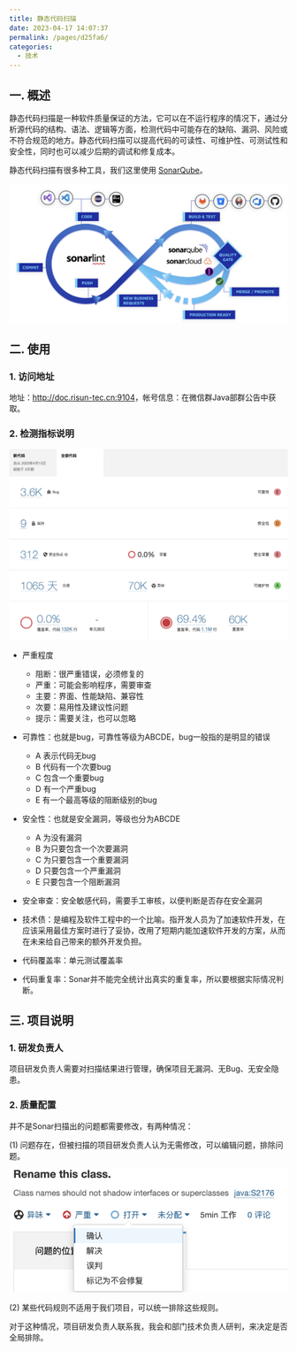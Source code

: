 ```yaml
---
title: 静态代码扫描
date: 2023-04-17 14:07:37
permalink: /pages/d25fa6/
categories:
  - 技术
---
```


## 一. 概述

静态代码扫描是一种软件质量保证的方法，它可以在不运行程序的情况下，通过分析源代码的结构、语法、逻辑等方面，检测代码中可能存在的缺陷、漏洞、风险或不符合规范的地方。静态代码扫描可以提高代码的可读性、可维护性、可测试性和安全性，同时也可以减少后期的调试和修复成本。

静态代码扫描有很多种工具，我们这里使用 [SonarQube](https://docs.sonarqube.org/9.9)。

<img src="./images/sonarqube.png" alt="sonarqube" style="zoom:70%;" />

## 二. 使用

### 1. 访问地址

地址：<a href="http://doc.risun-tec.cn:9104" target="_blank">http://doc.risun-tec.cn:9104</a>，帐号信息：在微信群Java部群公告中获取。

### 2. 检测指标说明

<img src="./images/sonarresult.png" alt="sonarresult" style="zoom:70%;" />

- 严重程度

  - 阻断：很严重错误，必须修复的
  - 严重：可能会影响程序，需要审查
  - 主要：界面、性能缺陷、兼容性
  - 次要：易用性及建议性问题
  - 提示：需要关注，也可以忽略

- 可靠性：也就是bug，可靠性等级为ABCDE，bug一般指的是明显的错误

  - A 表示代码无bug
  - B 代码有一个次要bug
  - C 包含一个重要bug
  - D 有一个严重bug
  - E 有一个最高等级的阻断级别的bug


- 安全性：也就是安全漏洞，等级也分为ABCDE

  - A 为没有漏洞
  - B 为只要包含一个次要漏洞
  - C 为只要包含一个重要漏洞
  - D 只要包含一个严重漏洞
  - E 只要包含一个阻断漏洞

- 安全审查：安全敏感代码，需要手工审核，以便判断是否存在安全漏洞

- 技术债：是编程及软件工程中的一个比喻。指开发人员为了加速软件开发，在应该采用最佳方案时进行了妥协，改用了短期内能加速软件开发的方案，从而在未来给自己带来的额外开发负担。

- 代码覆盖率：单元测试覆盖率

- 代码重复率：Sonar并不能完全统计出真实的重复率，所以要根据实际情况判断。

## 三. 项目说明

### 1. 研发负责人

项目研发负责人需要对扫描结果进行管理，确保项目无漏洞、无Bug、无安全隐患。

### 2. 质量配置

并不是Sonar扫描出的问题都需要修改，有两种情况：

(1) 问题存在，但被扫描的项目研发负责人认为无需修改，可以编辑问题，排除问题。

<img src="./images/editBug.png" alt="editBug" style="zoom:70%;" />

(2) 某些代码规则不适用于我们项目，可以统一排除这些规则。

对于这种情况，项目研发负责人联系我，我会和部门技术负责人研判，来决定是否全局排除。